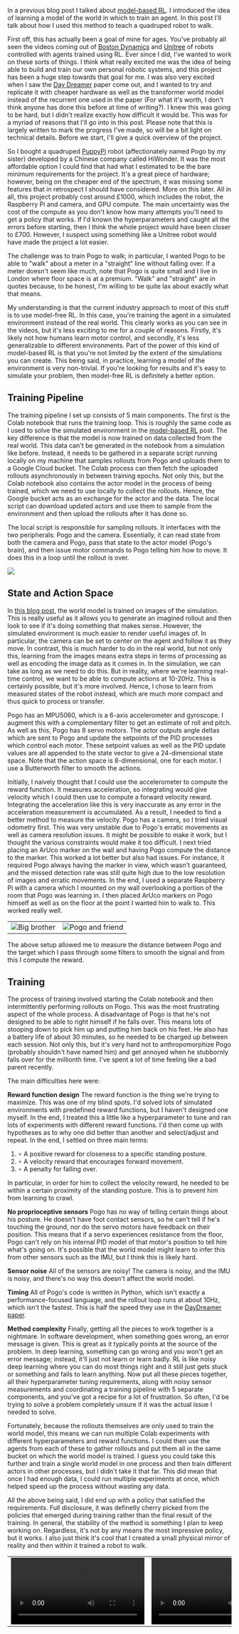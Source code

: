 In a previous blog post I talked about [model-based RL](#/posts/rl-world-model). I introduced the idea of learning a model of the world in which to train an agent. In this post I'll talk about how I used this method to teach a quadruped robot to walk.

First off, this has actually been a goal of mine for ages. You've probably all seen the videos coming out of [Boston Dynamics](https://bostondynamics.com/blog/starting-on-the-right-foot-with-reinforcement-learning/) and [Unitree](https://www.youtube.com/watch?v=8ClYBtfhkaw) of robots controlled with agents trained using RL. Ever since I did, I've wanted to work on these sorts of things. I think what really excited me was the idea of being able to build and train our own personal robotic systems, and this project has been a huge step towards that goal for me. I was also very excited when I saw the [Day Dreamer](https://danijar.com/project/daydreamer/) paper come out, and I wanted to try and replicate it with cheaper hardware as well as the transformer world model instead of the recurrent one used in the paper (For what it's worth, I don't think anyone has done this before at time of writing?). I knew this was going to be hard, but I didn't realize exactly how difficult it would be. This was for a myriad of reasons that I'll go into in this post. Please note that this is largely written to mark the progress I've made, so will be a bit light on technical details. Before we start, I'll give a quick overview of the project.

So I bought a quadruped [PuppyPi](https://www.hiwonder.com/products/puppypi?variant=40213129003095&srsltid=AfmBOoqePMjjC4ZpUgJz2nyGiMFGs51nWUm77y5_x-B-iFCvjD7OyRbP) robot (affectionately named Pogo by my sister) developed by a Chinese company called HiWonder. It was the most affordable option I could find that had what I estimated to be the bare minimum requirements for the project. It's a great piece of hardware; however, being on the cheaper end of the spectrum, it was missing some features that in retrospect I should have considered. More on this later. All in all, this project probably cost around £1000, which includes the robot, the Raspberry Pi and camera, and GPU compute. The main uncertainty was the cost of the compute as you don't know how many attempts you'll need to get a policy that works. If I'd known the hyperparameters and caught all the errors before starting, then I think the whole project would have been closer to £700. However, I suspect using something like a Unitree robot would have made the project a lot easier.

The challenge was to train Pogo to walk; in particular, I wanted Pogo to be able to "walk" about a meter in a "straight" line without falling over. If a meter doesn't seem like much, note that Pogo is quite small and I live in London where floor space is at a premium. "Walk" and "straight" are in quotes because, to be honest, I'm willing to be quite lax about exactly what that means.

My understanding is that the current industry approach to most of this stuff is to use model-free RL. In this case, you're training the agent in a simulated environment instead of the real world. This clearly works as you can see in the videos, but it's less exciting to me for a couple of reasons. Firstly, it's likely not how humans learn motor control, and secondly, it's less generalizable to different environments. Part of the power of this kind of model-based RL is that you're not limited by the extent of the simulations you can create. This being said, in practice, learning a model of the environment is very non-trivial. If you're looking for results and it's easy to simulate your problem, then model-free RL is definitely a better option.

## Training Pipeline

The training pipeline I set up consists of 5 main components. The first is the Colab notebook that runs the training loop. This is roughly the same code as I used to solve the simulated environment in the [model-based RL](#/posts/rl-world-model) post. The key difference is that the model is now trained on data collected from the real world. This data can't be generated in the notebook from a simulation like before. Instead, it needs to be gathered in a separate script running locally on my machine that samples rollouts from Pogo and uploads them to a Google Cloud bucket. The Colab process can then fetch the uploaded rollouts asynchronously in between training epochs. Not only this, but the Colab notebook also contains the actor model in the process of being trained, which we need to use locally to collect the rollouts. Hence, the Google bucket acts as an exchange for the actor and the data. The local script can download updated actors and use them to sample from the environment and then upload the rollouts after it has done so.

The local script is responsible for sampling rollouts. It interfaces with the two peripherals: Pogo and the camera. Essentially, it can read state from both the camera and Pogo, pass that state to the actor model (Pogo's brain), and then issue motor commands to Pogo telling him how to move. It does this in a loop until the rollout is over.

![](/posts/real-world-model-rl/pogo-training-pipeline-2.png)

## State and Action Space

In [this blog post](#/posts/rl-world-model), the world model is trained on images of the simulation. This is really useful as it allows you to generate an imagined rollout and then look to see if it's doing something that makes sense. However, the simulated environment is much easier to render useful images of. In particular, the camera can be set to center on the agent and follow it as they move. In contrast, this is much harder to do in the real world, but not only this, learning from the images means extra steps in terms of processing as well as encoding the image data as it comes in. In the simulation, we can take as long as we need to do this. But in reality, where we're learning real-time control, we want to be able to compute actions at 10-20Hz. This is certainly possible, but it's more involved. Hence, I chose to learn from measured states of the robot instead, which are much more compact and thus quick to process or transfer.

Pogo has an MPU5060, which is a 6-axis accelerometer and gyroscope. I augment this with a complementary filter to get an estimate of roll and pitch. As well as this, Pogo has 8 servo motors. The actor outputs angle deltas which are sent to Pogo and update the setpoints of the PID processes which control each motor. These setpoint values as well as the PID update values are all appended to the state vector to give a 24-dimensional state space. Note that the action space is 8-dimensional, one for each motor. I use a Butterworth filter to smooth the actions.

Initially, I naively thought that I could use the accelerometer to compute the reward function. It measures acceleration, so integrating would give velocity which I could then use to compute a forward velocity reward. Integrating the acceleration like this is very inaccurate as any error in the acceleration measurement is accumulated. As a result, I needed to find a better method to measure the velocity. Pogo has a camera, so I tried visual odometry first. This was very unstable due to Pogo's erratic movements as well as camera resolution issues. It might be possible to make it work, but I thought the various constraints would make it too difficult. I next tried placing an ArUco marker on the wall and having Pogo compute the distance to the marker. This worked a lot better but also had issues. For instance, it required Pogo always having the marker in view, which wasn't guaranteed, and the missed detection rate was still quite high due to the low resolution of images and erratic movements. In the end, I used a separate Raspberry Pi with a camera which I mounted on my wall overlooking a portion of the room that Pogo was learning in. I then placed ArUco markers on Pogo himself as well as on the floor at the point I wanted him to walk to. This worked really well.

<table style="width:100%">
  <tr>
    <td> <img src='/posts/real-world-model-rl/big-brother.jpeg' alt='Big brother'></td>
    <td><img src='/posts/real-world-model-rl/pogo-and-friend.jpeg' alt='Pogo and friend'></td>
  </tr>
</table>

The above setup allowed me to measure the distance between Pogo and the target which I pass through some filters to smooth the signal and from this I compute the reward.

## Training

The process of training involved starting the Colab notebook and then intermittently performing rollouts on Pogo. This was the most frustrating aspect of the whole process. A disadvantage of Pogo is that he's not designed to be able to right himself if he falls over. This means lots of stooping down to pick him up and putting him back on his feet. He also has a battery life of about 30 minutes, so he needed to be charged up between each session. Not only this, but it's very hard not to anthropomorphize Pogo (probably shouldn't have named him) and get annoyed when he stubbornly falls over for the millionth time. I've spent a lot of time feeling like a bad parent recently.

The main difficulties here were:

__Reward function design__ The reward function is the thing we're trying to maximize. This was one of my blind spots. I'd solved lots of simulated environments with predefined reward functions, but I haven't designed one myself. In the end, I treated this a little like a hyperparameter to tune and ran lots of experiments with different reward functions. I'd then come up with hypotheses as to why one did better than another and select/adjust and repeat. In the end, I settled on three main terms:

1. $\circ$ A positive reward for closeness to a specific standing posture.
2. $\circ$ A velocity reward that encourages forward movement.
3. $\circ$ A penalty for falling over.

In particular, in order for him to collect the velocity reward, he needed to be within a certain proximity of the standing posture. This is to prevent him from learning to crawl.

__No proprioceptive sensors__ Pogo has no way of telling certain things about his posture. He doesn't have foot contact sensors, so he can't tell if he's touching the ground, nor do the servo motors have feedback on their position. This means that if a servo experiences resistance from the floor, Pogo can't rely on his internal PID model of that motor's position to tell him what's going on. It's possible that the world model might learn to infer this from other sensors such as the IMU, but I think this is likely hard.

__Sensor noise__ All of the sensors are noisy! The camera is noisy, and the IMU is noisy, and there's no way this doesn't affect the world model.

__Timing__ All of Pogo's code is written in Python, which isn't exactly a performance-focused language, and the rollout loop runs at about 10Hz, which isn't the fastest. This is half the speed they use in the [DayDreamer paper](https://arxiv.org/pdf/2206.14176).

__Method complexity__ Finally, getting all the pieces to work together is a nightmare. In software development, when something goes wrong, an error message is given. This is great as it typically points at the source of the problem. In deep learning, something can go wrong and you won't get an error message; instead, it'll just not learn or learn badly. RL is like noisy deep learning where you can do most things right and it still just gets stuck or something and fails to learn anything. Now put all these pieces together, all their hyperparameter tuning requirements, along with noisy sensor measurements and coordinating a training pipeline with 5 separate components, and you've got a recipe for a lot of frustration. So often, I'd be trying to solve a problem completely unsure if it was the actual issue I needed to solve.

Fortunately, because the rollouts themselves are only used to train the world model, this means we can run multiple Colab experiments with different hyperparameters and reward functions. I could then use the agents from each of these to gather rollouts and put them all in the same bucket on which the world model is trained. I guess you could take this further and train a single world model in one process and then train different actors in other processes, but I didn't take it that far. This did mean that once I had enough data, I could run multiple experiments at once, which helped speed up the process without wasting any data.

All the above being said, I did end up with a policy that satisfied the requirements. Full disclosure, it was definetly cherry picked from the policies that emerged during training rather than the final result of the training. In general, the stability of the method is something I plan to keep working on. Regardless, it's not by any means the most impressive policy, but it works. I also just think it's cool that I created a small physical mirror of reality and then within it trained a robot to walk.

<table style="width:100%">
  <tr>
    <td> <video src='/posts/real-world-model-rl/rollout-1.mp4' alt='rollout-1' controls></td>
    <td><video src='/posts/real-world-model-rl/rollout-2.mp4' alt='rollout-2' controls></td>
  </tr>
</table>
